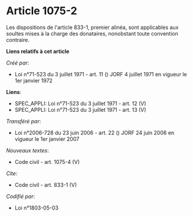 # Article 1075-2

Les dispositions de l'article 833-1, premier alinéa, sont applicables aux soultes mises à la charge des donataires,
nonobstant toute convention contraire.

**Liens relatifs à cet article**

_Créé par_:

  - Loi n°71-523 du 3 juillet 1971 - art. 11 () JORF 4 juillet 1971 en vigueur le 1er janvier 1972

**Liens**:

  - SPEC_APPLI: Loi n°71-523 du 3 juillet 1971 - art. 12 (V)
  - SPEC_APPLI: Loi n°71-523 du 3 juillet 1971 - art. 13 (V)

_Transféré par_:

  - Loi n°2006-728 du 23 juin 2006 - art. 22 () JORF 24 juin 2006 en vigueur le 1er janvier 2007

_Nouveaux textes_:

  - Code civil - art. 1075-4 (V)

_Cite_:

  - Code civil - art. 833-1 (V)

_Codifié par_:

  - Loi n°1803-05-03
